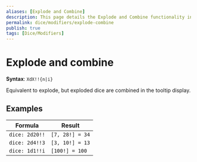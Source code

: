```yaml
---
aliases: [Explode and Combine]
description: This page details the Explode and Combine functionality in Obsidian
permalink: dice/modifiers/explode-combine
publish: true
tags: [Dice/Modifiers]
---
```


# Explode and combine

**Syntax**: `XdX!!{n|i}`

Equivalent to explode, but exploded dice are combined in the tooltip display.

## Examples

| Formula        | Result          |
| -------------- | --------------- |
| `dice: 2d20!!` | `[7, 28!] = 34` |
| `dice: 2d4!!3` | `[3, 10!] = 13` |
| `dice: 1d1!!i` | `[100!] = 100`  |

